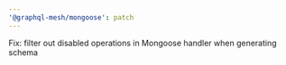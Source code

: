 ```yaml
---
'@graphql-mesh/mongoose': patch
---
```


Fix: filter out disabled operations in Mongoose handler when generating schema
